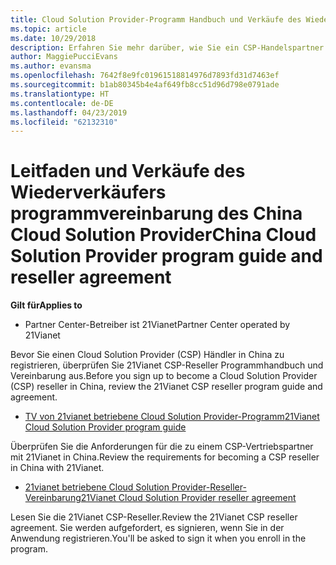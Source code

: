 ```yaml
---
title: Cloud Solution Provider-Programm Handbuch und Verkäufe des Wiederverkäufers-Vertrag (Partner Center im Betrieb über 21Vianet)
ms.topic: article
ms.date: 10/29/2018
description: Erfahren Sie mehr darüber, wie Sie ein CSP-Handelspartner mit 21Vianet in China.
author: MaggiePucciEvans
ms.author: evansma
ms.openlocfilehash: 7642f8e9fc01961518814976d7893fd31d7463ef
ms.sourcegitcommit: b1ab80345b4e4af649fb8cc51d96d798e0791ade
ms.translationtype: HT
ms.contentlocale: de-DE
ms.lasthandoff: 04/23/2019
ms.locfileid: "62132310"
---
```

# <a name="china-cloud-solution-provider-program-guide-and-reseller-agreement"></a><span data-ttu-id="29098-103">Leitfaden und Verkäufe des Wiederverkäufers programmvereinbarung des China Cloud Solution Provider</span><span class="sxs-lookup"><span data-stu-id="29098-103">China Cloud Solution Provider program guide and reseller agreement</span></span>
<span data-ttu-id="29098-104">**Gilt für**</span><span class="sxs-lookup"><span data-stu-id="29098-104">**Applies to**</span></span>

-   <span data-ttu-id="29098-105">Partner Center-Betreiber ist 21Vianet</span><span class="sxs-lookup"><span data-stu-id="29098-105">Partner Center operated by 21Vianet</span></span>

<span data-ttu-id="29098-106">Bevor Sie einen Cloud Solution Provider (CSP) Händler in China zu registrieren, überprüfen Sie 21Vianet CSP-Reseller Programmhandbuch und Vereinbarung aus.</span><span class="sxs-lookup"><span data-stu-id="29098-106">Before you sign up to become a Cloud Solution Provider (CSP) reseller in China, review the 21Vianet CSP reseller program guide and agreement.</span></span>

-   [<span data-ttu-id="29098-107">TV von 21vianet betriebene Cloud Solution Provider-Programm</span><span class="sxs-lookup"><span data-stu-id="29098-107">21Vianet Cloud Solution Provider program guide</span></span>](https://www.21vbluecloud.com/office365/SolProv_programguide/)

<span data-ttu-id="29098-108">Überprüfen Sie die Anforderungen für die zu einem CSP-Vertriebspartner mit 21Vianet in China.</span><span class="sxs-lookup"><span data-stu-id="29098-108">Review the requirements for becoming a CSP reseller in China with 21Vianet.</span></span>

-   [<span data-ttu-id="29098-109">21vianet betriebene Cloud Solution Provider-Reseller-Vereinbarung</span><span class="sxs-lookup"><span data-stu-id="29098-109">21Vianet Cloud Solution Provider reseller agreement</span></span>](https://www.21vbluecloud.com/office365/ResellerAgr/)

<span data-ttu-id="29098-110">Lesen Sie die 21Vianet CSP-Reseller.</span><span class="sxs-lookup"><span data-stu-id="29098-110">Review the 21Vianet CSP reseller agreement.</span></span> <span data-ttu-id="29098-111">Sie werden aufgefordert, es signieren, wenn Sie in der Anwendung registrieren.</span><span class="sxs-lookup"><span data-stu-id="29098-111">You'll be asked to sign it when you enroll in the program.</span></span> 

